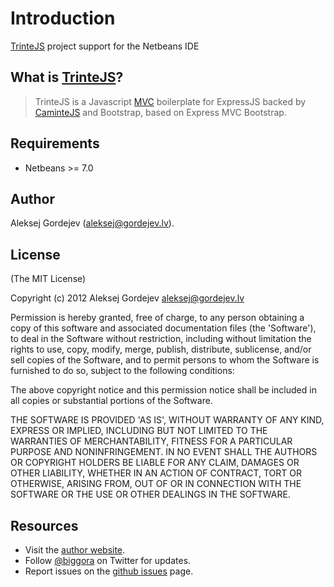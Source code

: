 # Introduction

[TrinteJS](http://www.trintejs.com/) project support for the Netbeans IDE

## What is [TrinteJS](http://www.trintejs.com/)?

> TrinteJS is a Javascript [MVC](http://en.wikipedia.org/wiki/Model%E2%80%93view%E2%80%93controller) boilerplate for ExpressJS backed by [CaminteJS](http://camintejs.com/) and Bootstrap, based on Express MVC Bootstrap.

## Requirements

- Netbeans >= 7.0

## Author

Aleksej Gordejev (aleksej@gordejev.lv).

## License

(The MIT License)

Copyright (c) 2012 Aleksej Gordejev <aleksej@gordejev.lv>

Permission is hereby granted, free of charge, to any person obtaining
a copy of this software and associated documentation files (the
'Software'), to deal in the Software without restriction, including
without limitation the rights to use, copy, modify, merge, publish,
distribute, sublicense, and/or sell copies of the Software, and to
permit persons to whom the Software is furnished to do so, subject to
the following conditions:

The above copyright notice and this permission notice shall be
included in all copies or substantial portions of the Software.

THE SOFTWARE IS PROVIDED 'AS IS', WITHOUT WARRANTY OF ANY KIND,
EXPRESS OR IMPLIED, INCLUDING BUT NOT LIMITED TO THE WARRANTIES OF
MERCHANTABILITY, FITNESS FOR A PARTICULAR PURPOSE AND NONINFRINGEMENT.
IN NO EVENT SHALL THE AUTHORS OR COPYRIGHT HOLDERS BE LIABLE FOR ANY
CLAIM, DAMAGES OR OTHER LIABILITY, WHETHER IN AN ACTION OF CONTRACT,
TORT OR OTHERWISE, ARISING FROM, OUT OF OR IN CONNECTION WITH THE
SOFTWARE OR THE USE OR OTHER DEALINGS IN THE SOFTWARE.

## Resources

- Visit the [author website](http://www.gordejev.lv).
- Follow [@biggora](https://twitter.com/#!/biggora) on Twitter for updates.
- Report issues on the [github issues](https://github.com/biggora/trintejs-netbeans/issues) page.